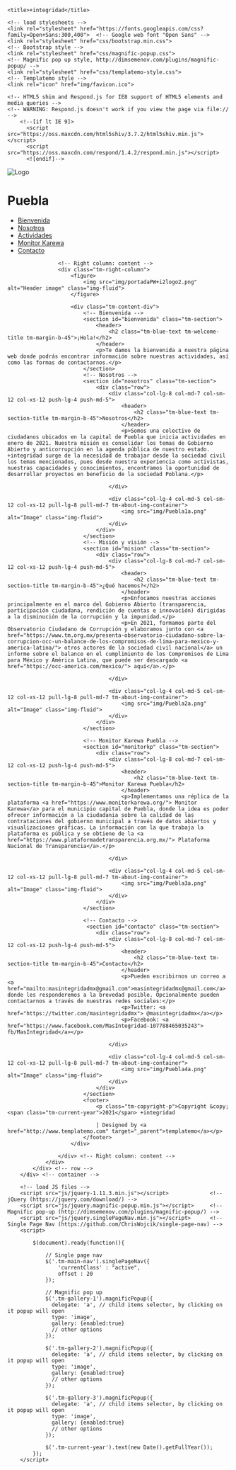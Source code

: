 <!DOCTYPE html>
<html>
<head>
    <meta charset="utf-8">
    <meta http-equiv="X-UA-Compatible" content="IE=edge">
    <meta name="viewport" content="width=device-width, initial-scale=1">

    <title>+integridad</title>

<!--
Neaty HTML Template
http://www.templatemo.com/tm-501-neaty
-->
    <!-- load stylesheets -->
    <link rel="stylesheet" href="https://fonts.googleapis.com/css?family=Open+Sans:300,400">  <!-- Google web font "Open Sans" -->
    <link rel="stylesheet" href="css/bootstrap.min.css">                                      <!-- Bootstrap style -->
    <link rel="stylesheet" href="css/magnific-popup.css">                                <!-- Magnific pop up style, http://dimsemenov.com/plugins/magnific-popup/ -->
    <link rel="stylesheet" href="css/templatemo-style.css">                                   <!-- Templatemo style -->
    <link rel="icon" href="img/favicon.ico">

    <!-- HTML5 shim and Respond.js for IE8 support of HTML5 elements and media queries -->
    <!-- WARNING: Respond.js doesn't work if you view the page via file:// -->
        <!--[if lt IE 9]>
          <script src="https://oss.maxcdn.com/html5shiv/3.7.2/html5shiv.min.js"></script>
          <script src="https://oss.maxcdn.com/respond/1.4.2/respond.min.js"></script>
          <![endif]-->
</head>
    <body>        
        <div class="container">
            <div class="row">
                <div class="tm-left-right-container">
                    <!-- Left column: logo and menu -->
                    <div class="tm-blue-bg tm-left-column">                        
                        <div class="tm-logo-div text-xs-center">
                            <img src="img/+integridad_logo.png" alt="Logo">
                            <h1 class="tm-site-name">Puebla</h1>
                        </div>
                        <nav class="tm-main-nav">
                            <ul class="tm-main-nav-ul">
                                <li class="tm-nav-item">
                                    <a href="#bienvenida" class="tm-nav-item-link">Bienvenida</a>
                                </li>
                                <li class="tm-nav-item">
                                    <a href="#nosotros" class="tm-nav-item-link">Nosotros</a>
                                </li>
                                <li class="tm-nav-item">
                                    <a href="#mision" class="tm-nav-item-link">Actividades</a>
                                </li>
                                <li class="tm-nav-item">
                                    <a href="#monitorkp" class="tm-nav-item-link">Monitor Karewa</a>
                                </li>
                                <li class="tm-nav-item">
                                    <a href="#contacto" class="tm-nav-item-link">Contacto</a>
                                </li>
                            </ul>
                        </nav>                                         
                    </div> <!-- Left column: logo and menu -->
                    
                    <!-- Right column: content -->
                    <div class="tm-right-column">
                        <figure>
                            <img src="img/portadaPW+i2logo2.png" alt="Header image" class="img-fluid">    
                        </figure>

                        <div class="tm-content-div">
                            <!-- Bienvenida -->
                            <section id="bienvenida" class="tm-section">
                                <header>
                                    <h2 class="tm-blue-text tm-welcome-title tm-margin-b-45">¡Hola!</h2>
                                </header>
                                <p>Te damos la bienvenida a nuestra página web donde podrás encontrar información sobre nuestras actividades, así como las formas de contactarnos.</p>
                            </section>
                            <!-- Nosotros -->
                            <section id="nosotros" class="tm-section">
                                <div class="row">                                                                
                                    <div class="col-lg-8 col-md-7 col-sm-12 col-xs-12 push-lg-4 push-md-5">
                                        <header>
                                            <h2 class="tm-blue-text tm-section-title tm-margin-b-45">Nosotros</h2>
                                        </header>
                                        <p>Somos una colectivo de ciudadanos ubicados en la capital de Puebla que inicia actividades en enero de 2021. Nuestra misión es consolidar los temas de Gobierno Abierto y anticorrupción en la agenda pública de nuestro estado. +integridad surge de la necesidad de trabajar desde la sociedad civil los temas mencionados, pues desde nuestra experiencia como activistas, nuestras capacidades y conocimientos, encontramos la oportunidad de desarrollar proyectos en beneficio de la sociedad Poblana.</p>
                                      
                                    </div>

                                    <div class="col-lg-4 col-md-5 col-sm-12 col-xs-12 pull-lg-8 pull-md-7 tm-about-img-container">
                                        <img src="img/Puebla1a.png" alt="Image" class="img-fluid">    
                                    </div>  
                                </div>                            
                            </section>  
                            <!-- Misión y visión -->     
                            <section id="mision" class="tm-section">
                                <div class="row">                                                                
                                    <div class="col-lg-8 col-md-7 col-sm-12 col-xs-12 push-lg-4 push-md-5">
                                        <header>
                                            <h2 class="tm-blue-text tm-section-title tm-margin-b-45">¿Qué hacemos?</h2>
                                        </header>
                                        <p>Enfocamos nuestras acciones principalmente en el marco del Gobierno Abierto (transparencia, participación ciudadana, rendición de cuentas e innovación) dirigidas a la disminución de la corrupción y la impunidad.</p>
                                        <p>En 2021, formamos parte del Observatorio Ciudadano de Corrupción y elaboramos junto con <a href="https://www.tm.org.mx/presenta-observatorio-ciudadano-sobre-la-corrupcion-occ-un-balance-de-los-compromisos-de-lima-para-mexico-y-america-latina/"> otros actores de la sociedad civil nacional</a> un informe sobre el balance en el cumplimiento de los Compromisos de Lima para México y América Latina, que puede ser descargado <a href="https://occ-america.com/mexico/"> aquí</a>.</p>
                                      
                                    </div>

                                    <div class="col-lg-4 col-md-5 col-sm-12 col-xs-12 pull-lg-8 pull-md-7 tm-about-img-container">
                                        <img src="img/Puebla2a.png" alt="Image" class="img-fluid">    
                                    </div>  
                                </div>                            
                            </section>  
                            
                            <!-- Monitor Karewa Puebla -->     
                            <section id="monitorkp" class="tm-section">
                                <div class="row">                                                                
                                    <div class="col-lg-8 col-md-7 col-sm-12 col-xs-12 push-lg-4 push-md-5">
                                        <header>
                                            <h2 class="tm-blue-text tm-section-title tm-margin-b-45">Monitor Karewa Puebla</h2>
                                        </header>
                                        <p>Implementamos una réplica de la plataforma <a href="https://www.monitorkarewa.org/"> Monitor Karewa</a> para el municipio capital de Puebla, donde la idea es poder ofrecer información a la ciudadania sobre la calidad de las contrataciones del gobierno municipal a través de datos abiertos y visualizaciones gráficas. La información con la que trabaja la plataforma es pública y se obtiene de la <a href="https://www.plataformadetransparencia.org.mx/"> Plataforma Nacional de Transparencia</a>.</p>
                                      
                                    </div>

                                    <div class="col-lg-4 col-md-5 col-sm-12 col-xs-12 pull-lg-8 pull-md-7 tm-about-img-container">
                                        <img src="img/Puebla3a.png" alt="Image" class="img-fluid">    
                                    </div>  
                                </div>                            
                            </section>  
                            
                            <!-- Contacto -->
                             <section id="contacto" class="tm-section">
                                <div class="row">                                                                
                                    <div class="col-lg-8 col-md-7 col-sm-12 col-xs-12 push-lg-4 push-md-5">
                                        <header>
                                            <h2 class="tm-blue-text tm-section-title tm-margin-b-45">Contacto</h2>
                                        </header>
                                        <p>Pueden escribirnos un correo a <a href="mailto:masintegridadmx@gmail.com">masintegridadmx@gmail.com</a> donde les responderemos a la brevedad posible. Opcionalmente pueden contactarnos a través de nuestras redes sociales:</p>
                                        <p>Twitter: <a href="https://twitter.com/masintegridadmx"> @masintegridadmx</a></p>
                                        <p>Facebook: <a href="https://www.facebook.com/MasIntegridad-107788465035243"> fb/MasIntegridad</a></p>
                                      
                                    </div>

                                    <div class="col-lg-4 col-md-5 col-sm-12 col-xs-12 pull-lg-8 pull-md-7 tm-about-img-container">
                                        <img src="img/Puebla4a.png" alt="Image" class="img-fluid">    
                                    </div>  
                                </div>                            
                            </section>  
                            <footer>
                                <p class="tm-copyright-p">Copyright &copy; <span class="tm-current-year">2021</span> +integridad 
                                
                                | Designed by <a href="http://www.templatemo.com" target="_parent">templatemo</a></p>
                            </footer>
                        </div>  
                        
                    </div> <!-- Right column: content -->
                </div>
            </div> <!-- row -->
        </div> <!-- container -->
                
        <!-- load JS files -->
        <script src="js/jquery-1.11.3.min.js"></script>             <!-- jQuery (https://jquery.com/download/) -->
        <script src="js/jquery.magnific-popup.min.js"></script>     <!-- Magnific pop-up (http://dimsemenov.com/plugins/magnific-popup/) -->
        <script src="js/jquery.singlePageNav.min.js"></script>      <!-- Single Page Nav (https://github.com/ChrisWojcik/single-page-nav) -->
        <script>     
       
            $(document).ready(function(){

                // Single page nav
                $('.tm-main-nav').singlePageNav({
                    'currentClass' : "active",
                    offset : 20
                });

                // Magnific pop up
                $('.tm-gallery-1').magnificPopup({
                  delegate: 'a', // child items selector, by clicking on it popup will open
                  type: 'image',
                  gallery: {enabled:true}
                  // other options
                }); 

                $('.tm-gallery-2').magnificPopup({
                  delegate: 'a', // child items selector, by clicking on it popup will open
                  type: 'image',
                  gallery: {enabled:true}
                  // other options
                }); 

                $('.tm-gallery-3').magnificPopup({
                  delegate: 'a', // child items selector, by clicking on it popup will open
                  type: 'image',
                  gallery: {enabled:true}
                  // other options
                }); 

                $('.tm-current-year').text(new Date().getFullYear());                
            });
        </script>             
</body>
</html>
